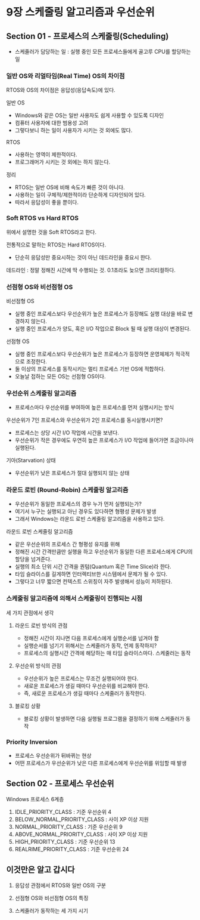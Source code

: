 # 9장 스케줄링 알고리즘과 우선순위

## Section 01 - 프로세스의 스케줄링(Scheduling)
* 스케줄러가 담당하는 일 : 실행 중인 모든 프로세스들에게 골고루 CPU를 할당하는 일

### 일반 OS와 리얼타임(Real Time) OS의 차이점
RTOS와 OS의 차이점은 응답성(응답속도)에 있다.

일반 OS
* Windows와 같은 OS는 일반 사용자도 쉽게 사용할 수 있도록 디자인
* 컴퓨터 사용자에 대한 범용성 고려
* 그렇다보니 하는 일이 사용자가 시키는 것 외에도 많다.

RTOS
* 사용하는 영역이 제한적이다.
* 프로그래머가 시키는 것 외에는 하지 않는다.

정리
* RTOS는 일반 OS에 비해 속도가 빠른 것이 아니다.
* 사용하는 일이 구체적/제한적이라 단순하게 디자인되어 있다.
* 따라서 응답성이 좋을 뿐이다.

### Soft RTOS vs Hard RTOS
위에서 설명한 것을 Soft RTOS라고 한다.

전통적으로 말하는 RTOS는 Hard RTOS이다.
* 단순히 응답성만 중요시하는 것이 아닌 데드라인을 중요시 한다.

데드라인 : 정말 정해진 시간에 딱 수행되는 것. 0.1초라도 늦으면 크리티컬하다.

### 선점형 OS와 비선점형 OS
비선점형 OS
* 실행 중인 프로세스보다 우선순위가 높은 프로세스가 등장해도 실행 대상을 바로 변경하지 않는다.
* 실행 중인 프로세스가 양도, 혹은 I/O 작업으로 Block 될 때 실행 대상이 변경된다.

선점형 OS
* 실행 중인 프로세스보다 우선순위가 높은 프로세스가 등장하면 운영체제가 적극적으로 조정한다.
* 둘 이상의 프로세스를 동작시키는 멀티 프로세스 기반 OS에 적합하다.
* 오늘날 접하는 모든 OS는 선점형 OS이다.

### 우선순위 스케줄링 알고리즘
* 프로세스마다 우선순위를 부여하여 높은 프로세스를 먼저 실행시키는 방식

우선순위가 7인 프로세스와 우선순위가 2인 프로세스를 동시실행시키면?
* 프로세스는 상당 시간 I/O 작업에 시간을 보낸다.
* 우선순위가 작은 경우에도 우연히 높은 프로세스가 I/O 작업에 들어가면 조금이나마 실행된다.

기아(Starvation) 상태
* 우선순위가 낮은 프로세스가 절대 실행되지 않는 상태

### 라운드 로빈 (Round-Robin) 스케줄링 알고리즘
* 우선순위가 동일한 프로세스의 경우 누가 먼저 실행되는가?
* 여기서 누구는 실행되고 아닌 경우도 있다하면 형평성 문제가 발생
* 그래서 Windows는 라운드 로빈 스케줄링 알고리즘을 사용하고 있다.

라운드 로빈 스케줄링 알고리즘
* 같은 우선순위의 프로세스 간 형평성 유지를 위해
* 정해진 시간 간격만큼만 실행을 하고 우선순위가 동일한 다른 프로세스에게 CPU의 할당을 넘겨준다.
* 실행의 최소 단위 시간 간격을 퀀텀(Quantum 혹은 Time Slice)라 한다.
* 타임 슬라이스를 길게하면 인터렉티브한 시스템에서 문제가 될 수 있다.
* 그렇다고 너무 짧으면 컨텍스트 스위칭이 자주 발생해서 성능이 저하된다.

### 스케줄링 알고리즘에 의해서 스케줄링이 진행되는 시점
세 가지 관점에서 생각
1. 라운드 로빈 방식의 관점
   * 정해진 시간이 지나면 다음 프로세스에게 실행순서를 넘겨야 함
   * 실행순서를 넘기기 위해서는 스케줄러가 동작, 언제 동작하지?
   * 프로세스의 실행시간 간격에 해당하는 매 타임 슬라이스마다. 스케줄러는 동작

2. 우선순위 방식의 관점
   * 우선순위가 높은 프로세스는 무조건 실행되어야 한다.
   * 새로운 프로세스가 생길 때마다 우선순위를 비교해야 한다.
   * 즉, 새로운 프로세스가 생길 때마다 스케줄러가 동작한다.

3. 블로킹 상황
   * 블로킹 상황이 발생하면 다음 실행될 프로그램을 결정하기 위해 스케줄러가 동작


### Priority Inversion
* 프로세스 우선순위가 뒤바뀌는 현상
* 어떤 프로세스가 우선순위가 낮은 다른 프로세스에게 우선순위를 위임할 때 발생

## Section 02 - 프로세스 우선순위
Windows 프로세스 6계층
1. IDLE_PRIORITY_CLASS : 기준 우선순위 4
2. BELOW_NORMAL_PRIORITY_CLASS : 사이 XP 이상 지원
3. NORMAL_PRIORITY_CLASS : 기준 우선순위 9
4. ABOVE_NORMAL_PRIORITY_CLASS : 사이 XP 이상 지원
5. HIGH_PRIORITY_CLASS : 기준 우선순위 13
6. REALRIME_PRIORITY_CLASS : 기준 우선순위 24


## 이것만은 알고 갑시다
1. 응답성 관점에서 RTOS와 일반 OS의 구분

2. 선점형 OS와 비선점형 OS의 특징
3. 스케줄러가 동작하는 세 가지 시기